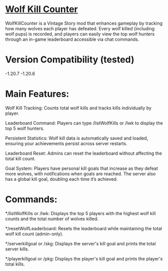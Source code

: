 # [Wolf Kill Counter](https://mods.vintagestory.at/wolfkillcountermod)

WolfKillCounter is a Vintage Story mod that enhances gameplay by tracking how many wolves each player has defeated. Every wolf killed (including wolf pups) is recorded, and players can easily view the top wolf hunters through an in-game leaderboard accessible via chat commands.

# Version Compatibility (tested)
-1.20.7
-1.20.6

# Main Features:
Wolf Kill Tracking: Counts total wolf kills and tracks kills individually by player.

Leaderboard Command: Players can type /listWolfKills or /lwk to display the top 5 wolf hunters.

Persistent Statistics: Wolf kill data is automatically saved and loaded, ensuring your achievements persist across server restarts.

Leaderboard Reset: Admins can reset the leaderboard without affecting the total kill count.

Goal System: Players have personal kill goals that increase as they defeat more wolves, with notifications when goals are reached. The server also has a global kill goal, doubling each time it’s achieved.

# Commands:
*/listWolfKills or /lwk: Displays the top 5 players with the highest wolf kill counts and the total number of wolves killed.

*/resetWolfLeaderboard: Resets the leaderboard while maintaining the total wolf kill count (admin-only).

*/serverkillgoal or /skg: Displays the server's kill goal and prints the total server kills.

*/playerkillgoal or /pkg: Displays the player's kill goal and prints the player's total kills.
